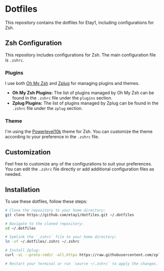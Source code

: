 # Dotfiles

This repository contains the dotfiles for Etay1, including configurations for Zsh.

## Zsh Configuration

This repository includes configurations for Zsh. The main configuration file is `.zshrc`.

### Plugins

I use both [Oh My Zsh](https://ohmyz.sh/) and [Zplug](https://github.com/zplug/zplug) for managing plugins and themes.

- **Oh My Zsh Plugins:** The list of plugins managed by Oh My Zsh can be found in the `.zshrc` file under the `plugins` section.
- **Zplug Plugins:** The list of plugins managed by Zplug can be found in the `.zshrc` file under the `zplug` section.

### Theme

I'm using the [Powerlevel10k](https://github.com/romkatv/powerlevel10k) theme for Zsh. You can customize the theme according to your preference in the `.zshrc` file.

## Customization

Feel free to customize any of the configurations to suit your preferences. You can edit the `.zshrc` file directly or add additional configuration files as needed.

## Installation

To use these dotfiles, follow these steps:

```bash
# Clone the repository to your home directory:
git clone https://github.com/etay1/dotfiles.git ~/.dotfiles

# Navigate to the cloned repository:
cd ~/.dotfiles

# Symlink the `.zshrc` file to your home directory:
ln -sf ~/.dotfiles/.zshrc ~/.zshrc

# Install Zplug:
curl -sL --proto-redir -all,https https://raw.githubusercontent.com/zplug/installer/master/installer.zsh | zsh

# Restart your terminal or run `source ~/.zshrc` to apply the changes.

